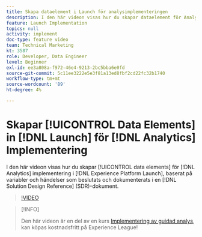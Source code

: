 ```yaml
---
title: Skapa dataelement i Launch för analysimplementeringen
description: I den här videon visas hur du skapar dataelement för Analytics-implementeringen i Launch, baserat på de variabler och händelser som valts och dokumenterats i ett SDR-dokument (Solution Design Reference).
feature: Launch Implementation
topics: null
activity: implement
doc-type: feature video
team: Technical Marketing
kt: 3587
role: Developer, Data Engineer
level: Beginner
exl-id: ee3a808a-f972-46e4-9213-2bc5bba6e0fd
source-git-commit: 5c11ee3222e5e3f81a13ed8fbf2cd22fc32b1740
workflow-type: tm+mt
source-wordcount: '89'
ht-degree: 4%

---
```


# Skapar [!UICONTROL Data Elements] in [!DNL Launch] för [!DNL Analytics] Implementering

I den här videon visas hur du skapar [!UICONTROL data elements] för [!DNL Analytics] implementering i [!DNL Experience Platform Launch], baserat på variabler och händelser som beslutats och dokumenterats i en [!DNL Solution Design Reference] (SDR)-dokument.

>[!VIDEO](https://video.tv.adobe.com/v/28760/?quality=12)

>[!INFO]
>
> Den här videon är en del av en kurs [Implementering av guidad analys](https://experienceleague.adobe.com/?recommended=Analytics-D-1-2019.1), kan köpas kostnadsfritt på Experience League!